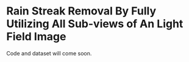 # Rain Streak Removal By Fully Utilizing All Sub-views of An Light Field Image
Code and dataset will come soon.
